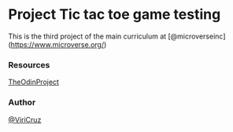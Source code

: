# Project Tic tac toe game testing
This is the third project of the main curriculum at [@microverseinc] (https://www.microverse.org/)

### Resources
[TheOdinProject](https://www.theodinproject.com/courses/ruby-programming/lessons/oop)

### Author
[@ViriCruz](https://github.com/ViriCruz)

